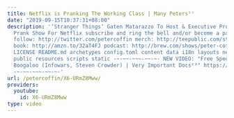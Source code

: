 ```yaml
---
title: Netflix is Pranking The Working Class | Many Peters⁵⁷
date: "2019-09-15T10:37:31+08:00"
description: '‘Stranger Things’ Gaten Matarazzo To Host & Executive Produce Hidden-Camera
  Prank Show For Netflix subscribe and ring the bell and/or become a patron @ http://patreon.com/petercoffin
  follow: http://twitter.com/petercoffin merch: http://teepublic.com/stores/peter-coffin?ref_id=6134
  book: http://amzn.to/32aT4FJ podcast: http://brew.com/shows/peter-coffin CONTRIBUTING.md
  LICENSE README.md archetypes config.toml content data i18n layouts netlify.toml
  public resources scripts static -~-~~-~~~-~~-~- NEW VIDEO: "Free Speech 2: Censorship
  Boogaloo (Infowars, Steven Crowder) | Very Important Docs²³" https://www.youtube.com/watch?v=SlFdykutQ0g&list=PL9oHQnEByWyXObkJN9YYQS9hxBjpN8RLG
  -~-~~-~~~-~~-~-'
url: /petercoffin/X6-URmZ8Mww/
providers:
  youtube:
    id: X6-URmZ8Mww
type: video
---
```

